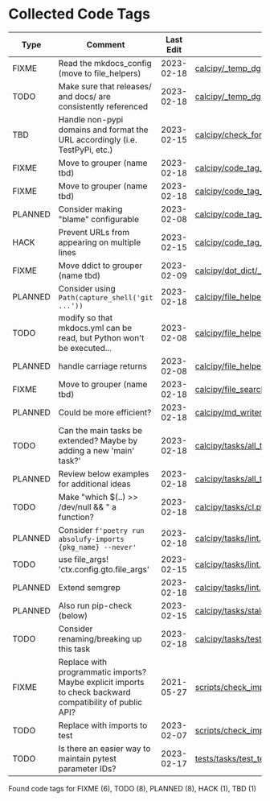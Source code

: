 # Collected Code Tags

| Type    | Comment                                                                                                  | Last Edit   | Source File                                                                                                                                                                                                                |
|---------|----------------------------------------------------------------------------------------------------------|-------------|----------------------------------------------------------------------------------------------------------------------------------------------------------------------------------------------------------------------------|
| FIXME   | Read the mkdocs_config (move to file_helpers)                                                            | 2023-02-18  | [calcipy/_temp_dg.py:10](https://github.com/KyleKing/calcipy/blame/9dcf3b1f36ebb1bf945fe231f5929391d16b8224/calcipy/_temp_dg.py#L10)                                                                                       |
| TODO    | Make sure that releases/ and docs/ are consistently referenced                                           | 2023-02-18  | [calcipy/_temp_dg.py:15](https://github.com/KyleKing/calcipy/blame/9dcf3b1f36ebb1bf945fe231f5929391d16b8224/calcipy/_temp_dg.py#L15)                                                                                       |
| TBD     | Handle non-pypi domains and format the URL accordingly (i.e. TestPyPi, etc.)                             | 2023-02-15  | [calcipy/check_for_stale_packages/_check_for_stale_packages.py:174](https://github.com/KyleKing/calcipy/blame/a77ee851ac5c6631b011e8a3239b804e1290eba6/calcipy/check_for_stale_packages/_check_for_stale_packages.py#L176) |
| FIXME   | Move to grouper (name tbd)                                                                               | 2023-02-18  | [calcipy/code_tag_collector/_collector.py:15](https://github.com/KyleKing/calcipy/blame/06d07104f0b3d65c62d6ea583600368e601ea511/calcipy/code_tag_collector/_collector.py#L15)                                             |
| FIXME   | Move to grouper (name tbd)                                                                               | 2023-02-18  | [calcipy/code_tag_collector/_collector.py:17](https://github.com/KyleKing/calcipy/blame/06d07104f0b3d65c62d6ea583600368e601ea511/calcipy/code_tag_collector/_collector.py#L19)                                             |
| PLANNED | Consider making "blame" configurable                                                                     | 2023-02-08  | [calcipy/code_tag_collector/_collector.py:191](https://github.com/KyleKing/calcipy/blame/36798d3196b2e161c1c9085f2536f77f12c7ed23/calcipy/code_tag_collector/_collector.py#L193)                                           |
| HACK    | Prevent URLs from appearing on multiple lines                                                            | 2023-02-15  | [calcipy/code_tag_collector/_collector.py:228](https://github.com/KyleKing/calcipy/blame/f33a80e423c18b742d2b8c3fb73e2481e66d4afe/calcipy/code_tag_collector/_collector.py#L230)                                           |
| FIXME   | Move ddict to grouper (name tbd)                                                                         | 2023-02-09  | [calcipy/dot_dict/_dot_dict.py:3](https://github.com/KyleKing/calcipy/blame/d8711105a1240df7eafd737834af9f5928474fbe/calcipy/dot_dict/_dot_dict.py#L3)                                                                     |
| PLANNED | Consider using `Path(capture_shell('git ...'))`                                                          | 2023-02-18  | [calcipy/file_helpers.py:30](https://github.com/KyleKing/calcipy/blame/9dcf3b1f36ebb1bf945fe231f5929391d16b8224/calcipy/file_helpers.py#L30)                                                                               |
| TODO    | modify so that mkdocs.yml can be read, but Python won't be executed...                                   | 2023-02-08  | [calcipy/file_helpers.py:135](https://github.com/KyleKing/calcipy/blame/36798d3196b2e161c1c9085f2536f77f12c7ed23/calcipy/file_helpers.py#L98)                                                                              |
| PLANNED | handle carriage returns                                                                                  | 2023-02-08  | [calcipy/file_helpers.py:202](https://github.com/KyleKing/calcipy/blame/36798d3196b2e161c1c9085f2536f77f12c7ed23/calcipy/file_helpers.py#L165)                                                                             |
| FIXME   | Move to grouper (name tbd)                                                                               | 2023-02-18  | [calcipy/file_search.py:8](https://github.com/KyleKing/calcipy/blame/a3683c23b8f72e5dd5f3614b6dcd6b20aa3c228c/calcipy/file_search.py#L8)                                                                                   |
| PLANNED | Could be more efficient?                                                                                 | 2023-02-18  | [calcipy/md_writer/_writer.py:226](https://github.com/KyleKing/calcipy/blame/9dcf3b1f36ebb1bf945fe231f5929391d16b8224/calcipy/md_writer/_writer.py#L228)                                                                   |
| TODO    | Can the main tasks be extended? Maybe by adding a new 'main' task?'                                      | 2023-02-18  | [calcipy/tasks/all_tasks.py:69](https://github.com/KyleKing/calcipy/blame/daf718e8a0cf8835e04d85f9fe5e35898afed140/calcipy/tasks/all_tasks.py#L69)                                                                         |
| PLANNED | Review below examples for additional ideas                                                               | 2023-02-18  | [calcipy/tasks/all_tasks.py:102](https://github.com/KyleKing/calcipy/blame/902598982f9ae03701c7768488039b2291b5b80c/calcipy/tasks/all_tasks.py#L63)                                                                        |
| TODO    | Make "which $(..) >> /dev/null && " a function?                                                          | 2023-02-18  | [calcipy/tasks/cl.py:50](https://github.com/KyleKing/calcipy/blame/af5b2ee31f66896aaede3b5362c6e29adbebaa30/calcipy/tasks/cl.py#L46)                                                                                       |
| PLANNED | Consider `f'poetry run absolufy-imports {pkg_name} --never'`                                             | 2023-02-18  | [calcipy/tasks/lint.py:21](https://github.com/KyleKing/calcipy/blame/c6f79b9e2f60a1812b9c7ed44b098a1809340738/calcipy/tasks/lint.py#L22)                                                                                   |
| TODO    | use file_args! 'ctx.config.gto.file_args'                                                                | 2023-02-15  | [calcipy/tasks/lint.py:40](https://github.com/KyleKing/calcipy/blame/6e4cb15bd1cdff319a384ef1ef1953bc1bfd41e0/calcipy/tasks/lint.py#L37)                                                                                   |
| PLANNED | Extend semgrep                                                                                           | 2023-02-18  | [calcipy/tasks/lint.py:98](https://github.com/KyleKing/calcipy/blame/c6f79b9e2f60a1812b9c7ed44b098a1809340738/calcipy/tasks/lint.py#L68)                                                                                   |
| PLANNED | Also run pip-check (below)                                                                               | 2023-02-15  | [calcipy/tasks/stale.py:23](https://github.com/KyleKing/calcipy/blame/a77ee851ac5c6631b011e8a3239b804e1290eba6/calcipy/tasks/stale.py#L34)                                                                                 |
| TODO    | Consider renaming/breaking up this task                                                                  | 2023-02-18  | [calcipy/tasks/test.py:62](https://github.com/KyleKing/calcipy/blame/23000848fc8c3add1c084de2bcbd8e7b5e92d61d/calcipy/tasks/test.py#L62)                                                                                   |
| FIXME   | Replace with programmatic imports? Maybe explicit imports to check backward compatibility of public API? | 2021-05-27  | [scripts/check_imports.py:7](https://github.com/KyleKing/calcipy/blame/ac4e3e2887a77953237e498b9d1fba750be49c7e/scripts/check_imports.py#L7)                                                                               |
| TODO    | Replace with imports to test                                                                             | 2023-02-07  | [scripts/check_imports.py:14](https://github.com/KyleKing/calcipy/blame/4187206c32b51e70f073c704305e798165631c74/scripts/check_imports.py#L14)                                                                             |
| TODO    | Is there an easier way to maintain pytest parameter IDs?                                                 | 2023-02-17  | [tests/tasks/test_test.py:12](https://github.com/KyleKing/calcipy/blame/785b9d1c3afda6fc5a2e46f2bc7d41ed2614da09/tests/tasks/test_test.py#L11)                                                                             |

Found code tags for FIXME (6), TODO (8), PLANNED (8), HACK (1), TBD (1)

<!-- calcipy:skip_tags -->

